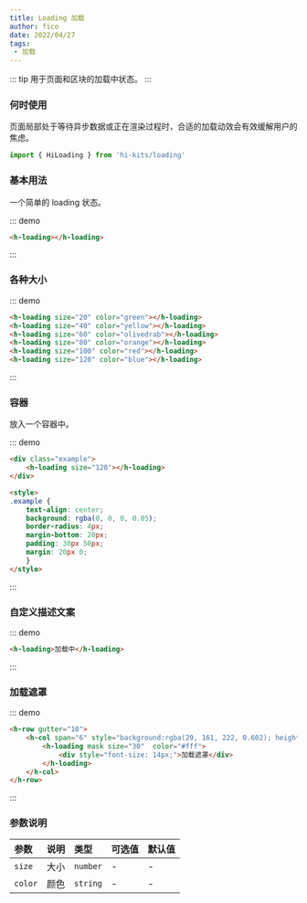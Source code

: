 ```yaml
---
title: Loading 加载
author: fico
date: 2022/04/27
tags:
 - 加载
---
```

::: tip
用于页面和区块的加载中状态。
:::
### 何时使用
页面局部处于等待异步数据或正在渲染过程时，合适的加载动效会有效缓解用户的焦虑。
```ts
import { HiLoading } from 'hi-kits/loading'
```
### 基本用法

一个简单的 loading 状态。

::: demo
```html
<h-loading></h-loading>

```
:::

### 各种大小

::: demo
```html
<h-loading size="20" color="green"></h-loading>
<h-loading size="40" color="yellow"></h-loading>
<h-loading size="60" color="olivedrab"></h-loading>
<h-loading size="80" color="orange"></h-loading> 
<h-loading size="100" color="red"></h-loading> 
<h-loading size="120" color="blue"></h-loading> 

```
:::

### 容器

放入一个容器中。

::: demo
```html
<div class="example">
    <h-loading size="120"></h-loading> 
</div>

<style>
.example {
    text-align: center;
    background: rgba(0, 0, 0, 0.05);
    border-radius: 4px;
    margin-bottom: 20px;
    padding: 30px 50px;
    margin: 20px 0;
    }
</style>

```
:::

### 自定义描述文案

::: demo
```html
<h-loading>加载中</h-loading>

```
:::
### 加载遮罩

::: demo
```html
<h-row gutter="10">
    <h-col span="6" style="background:rgba(29, 161, 222, 0.602); height: 100px;">
        <h-loading mask size="30"  color="#fff">
            <div style="font-size: 14px;">加载遮罩</div>
        </h-loading>
    </h-col>
</h-row>

```
:::
### 参数说明

|参数|说明|类型|可选值|默认值
|:--|:--|:--|:-----|:---
|`size`|大小|`number` |-|-
|`color`|颜色|`string` |-|-